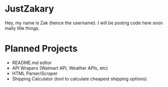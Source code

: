# JustZakary
Hey, my name is Zak (hence the username). I will be postng code here soon maily litle things.

# Planned Projects
- README.md editor
- API Wrapers (Walmart API, Weather APIs, etc)
- HTML Parser/Scraper
- Shipping Calculator (tool to calculate cheapest shipping options)
